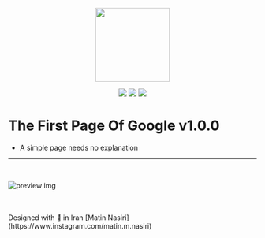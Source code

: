 <p align="center">
  <a href="https://github.com/matinnasiridev">
    <img height="150" src="https://github.com/matinnasiridev/matinnasiridev/blob/main/main-logo.png"/></a>
</p>

<p align="center">
  <a href="https://t.me/matinnasiridev"><img src="https://img.shields.io/badge/telegram-1da1f2?style=for-the-badge&logo=telegram&logoColor=white&color=27a0df"/></a> 
  <a href="https://instagram.com/matinnasiridev"><img src="https://img.shields.io/badge/INSTAGRAM-E1306C?style=for-the-badge&logo=instagram&logoColor=white"/></a>
  <a href="www.linkedin.com/in/matin-nasiri-5a4405200"><img src="https://img.shields.io/badge/linkedin-0c67c2?style=for-the-badge&logo=linkedin"/></a>
</p>

# The First Page Of Google v1.0.0

- A simple page needs no explanation


---
<br>

![preview img](/perView.jpg)

<br>
<br>
Designed with 💜 in Iran   [Matin Nasiri](https://www.instagram.com/matin.m.nasiri)



